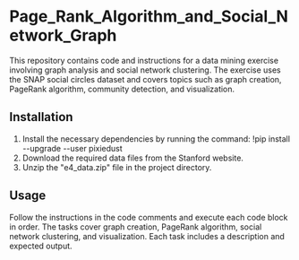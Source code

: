 # Page_Rank_Algorithm_and_Social_Network_Graph

This repository contains code and instructions for a data mining exercise involving graph analysis and social network clustering. The exercise uses the SNAP social circles dataset and covers topics such as graph creation, PageRank algorithm, community detection, and visualization.

## Installation
1. Install the necessary dependencies by running the command: !pip install --upgrade --user pixiedust
2. Download the required data files from the Stanford website.
3. Unzip the "e4_data.zip" file in the project directory.

## Usage
Follow the instructions in the code comments and execute each code block in order.
The tasks cover graph creation, PageRank algorithm, social network clustering, and visualization.
Each task includes a description and expected output.

